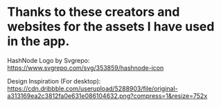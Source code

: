 # Thanks to these creators and websites for the assets I have used in the app.

HashNode Logo by Svgrepo: https://www.svgrepo.com/svg/353859/hashnode-icon

Design Inspiration (For desktop): https://cdn.dribbble.com/userupload/5288903/file/original-a313169ea2c3812fa0e631e086104632.png?compress=1&resize=752x

